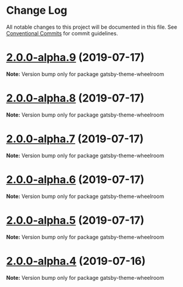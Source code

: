 # Change Log

All notable changes to this project will be documented in this file.
See [Conventional Commits](https://conventionalcommits.org) for commit guidelines.

# [2.0.0-alpha.9](https://github.com/jaccomeijer/wheelroom/compare/gatsby-theme-wheelroom@2.0.0-alpha.8...gatsby-theme-wheelroom@2.0.0-alpha.9) (2019-07-17)

**Note:** Version bump only for package gatsby-theme-wheelroom





# [2.0.0-alpha.8](https://github.com/jaccomeijer/wheelroom/compare/gatsby-theme-wheelroom@2.0.0-alpha.7...gatsby-theme-wheelroom@2.0.0-alpha.8) (2019-07-17)

**Note:** Version bump only for package gatsby-theme-wheelroom





# [2.0.0-alpha.7](https://github.com/jaccomeijer/wheelroom/compare/gatsby-theme-wheelroom@2.0.0-alpha.6...gatsby-theme-wheelroom@2.0.0-alpha.7) (2019-07-17)

**Note:** Version bump only for package gatsby-theme-wheelroom





# [2.0.0-alpha.6](https://github.com/jaccomeijer/wheelroom/compare/gatsby-theme-wheelroom@2.0.0-alpha.5...gatsby-theme-wheelroom@2.0.0-alpha.6) (2019-07-17)

**Note:** Version bump only for package gatsby-theme-wheelroom





# [2.0.0-alpha.5](https://github.com/jaccomeijer/wheelroom/compare/gatsby-theme-wheelroom@2.0.0-alpha.4...gatsby-theme-wheelroom@2.0.0-alpha.5) (2019-07-17)

**Note:** Version bump only for package gatsby-theme-wheelroom





# [2.0.0-alpha.4](https://github.com/jaccomeijer/wheelroom/compare/gatsby-theme-wheelroom@2.0.0-alpha.3...gatsby-theme-wheelroom@2.0.0-alpha.4) (2019-07-16)

**Note:** Version bump only for package gatsby-theme-wheelroom
